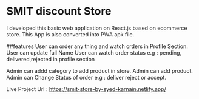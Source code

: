 # SMIT discount Store

I developed this basic web application on React.js based on ecommerce store. This App is also converted into PWA apk file.

##features
User can order any thing and watch orders in Profile Section.
User can update full Name
User can watch order status e.g : pending, delivered,rejected in profile section 

Admin can addd category to add product in store.
Admin can add product.
Admin can Change Status of order e.g : deliver reject or accept.
 


Live Project Url : https://smit-store-by-syed-karnain.netlify.app/


